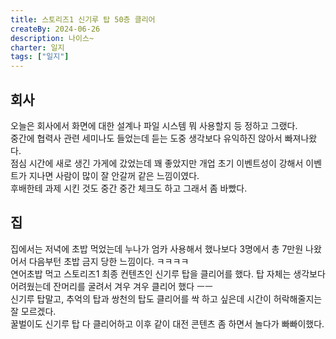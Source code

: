 ```yaml
---
title: 스토리즈1 신기루 탑 50층 클리어
createBy: 2024-06-26
description: 나이스~
charter: 일지
tags: ["일지"]
---
```


## 회사

오늘은 회사에서 화면에 대한 설계나 파일 시스템 뭐 사용할지 등 정하고 그랬다.  
중간에 협력사 관련 세미나도 들었는데 듣는 도중 생각보다 유익하진 않아서 빠져나왔다.  
점심 시간에 새로 생긴 가게에 갔었는데 꽤 좋았지만 개업 초기 이벤트성이 강해서 이벤트가 지나면 사람이 많이 잘 안갈꺼 같은 느낌이였다.  
후배한테 과제 시킨 것도 중간 중간 체크도 하고 그래서 좀 바빴다.

## 집

집에서는 저녁에 초밥 먹었는데 누나가 엄카 사용해서 했나보다 3명에서 총 7만원 나왔어서 다음부턴 초밥 금지 당한 느낌이다. ㅋㅋㅋㅋ  
연어초밥 먹고 스토리즈1 최종 컨텐츠인 신기루 탑을 클리어를 했다. 탑 자체는 생각보다 어려웠는데 잔머리를 굴려서 겨우 겨우 클리어 했다 ㅡㅡ  
신기루 탑말고, 추억의 탑과 쌍천의 탑도 클리어를 싹 하고 싶은데 시간이 허락해줄지는 잘 모르겠다.  
꿀벌이도 신기루 탑 다 클리어하고 이후 같이 대전 콘텐츠 좀 하면서 놀다가 빠빠이했다.
